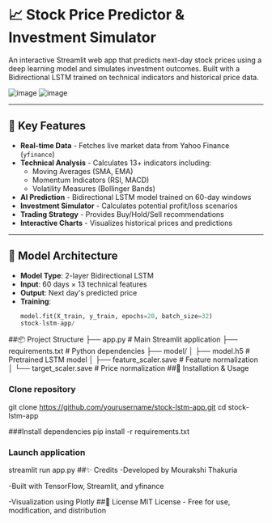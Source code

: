 # 📈 Stock Price Predictor & Investment Simulator

An interactive Streamlit web app that predicts next-day stock prices using a deep learning model and simulates investment outcomes. Built with a Bidirectional LSTM trained on technical indicators and historical price data.

![image](https://github.com/user-attachments/assets/c9f79b7e-3687-4ce6-a5d9-0119cea27007)
![image](https://github.com/user-attachments/assets/46e97997-07b7-43dd-ac0a-c08a792f1875)


---

## 🚀 Key Features

- **Real-time Data** - Fetches live market data from Yahoo Finance (`yfinance`)
- **Technical Analysis** - Calculates 13+ indicators including:
  - Moving Averages (SMA, EMA)
  - Momentum Indicators (RSI, MACD)
  - Volatility Measures (Bollinger Bands)
- **AI Prediction** - Bidirectional LSTM model trained on 60-day windows
- **Investment Simulator** - Calculates potential profit/loss scenarios
- **Trading Strategy** - Provides Buy/Hold/Sell recommendations
- **Interactive Charts** - Visualizes historical prices and predictions

---

## 🧠 Model Architecture

- **Model Type**: 2-layer Bidirectional LSTM
- **Input**: 60 days × 13 technical features
- **Output**: Next day's predicted price
- **Training**:
  ```python
  model.fit(X_train, y_train, epochs=20, batch_size=32)
  stock-lstm-app/
##📦 Project Structure
├── app.py                   # Main Streamlit application
├── requirements.txt         # Python dependencies
├── model/
│   ├── model.h5             # Pretrained LSTM model
│   ├── feature_scaler.save  # Feature normalization
│   └── target_scaler.save   # Price normalization
##🔧 Installation & Usage
### Clone repository
git clone https://github.com/yourusername/stock-lstm-app.git
cd stock-lstm-app

###Install dependencies
pip install -r requirements.txt

### Launch application
streamlit run app.py
##✨ Credits
-Developed by Mourakshi Thakuria

-Built with TensorFlow, Streamlit, and yfinance

-Visualization using Plotly
##📄 License
MIT License - Free for use, modification, and distribution
